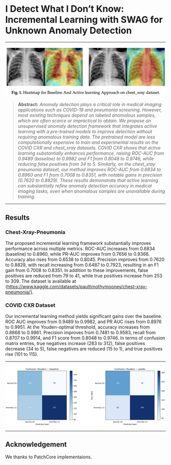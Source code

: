 # I Detect What I Don’t Know: Incremental Learning with SWAG for Unknown Anomaly Detection

<hr />

![main figure](res.png)
> **Abstract:** *Anomaly detection plays a critical role in medical imaging applications such as COVID-19 and pneumonia screening. However, most existing techniques depend on labeled anomalous samples, which are often scarce or impractical to obtain. We propose an unsupervised anomaly detection framework that integrates active learning with a pre-trained models to improve detection without requiring anomalous training data. The pretrained model are less computationally expensive to train and experimental results on the COVID CXR and chest_xray datasets. COVID CXR shows that active learning substantially enhances performance, raising ROC-AUC from 0.9489 (baseline) to 0.9982 and F1 from 0.8048 to 0.9746, while reducing false positives from 34 to 5. Similarly, on the chest_xray pneumonia dataset, our method improves ROC-AUC from 0.6834 to 0.8960 and F1 from 0.7008 to 0.8351, with notable gains in precision (0.7620 to 0.8829). These results demonstrate that active learning can substantially refine anomaly detection accuracy in medical imaging tasks, even when anomalous samples are unavailable during training.* 
<hr />





## Results
### Chest-Xray-Pneumonia
The proposed incremental learning  framework substantially improves performance across multiple metrics. ROC-AUC increases from 0.6834 (baseline) to 0.8960, while PR-AUC improves from 0.7656 to 0.9366. Accuracy also rises from 0.6538 to 0.8045. Precision improves from 0.7620 to 0.8829, with recall increasing from 0.6487 to 0.7923, resulting in an F1 gain from 0.7008 to 0.8351. In addition to these improvements, false positives are reduced from 79 to 41, while true positives increase from 253 to 309. 
The dataset is available at {https://www.kaggle.com/datasets/paultimothymooney/chest-xray-pneumonia/}.
### COVID CXR Dataset
 Our incremental learning method yields significant gains over the baseline. ROC AUC improves from 0.9489 to 0.9982, and PR AUC rises from 0.8976 to 0.9951. At the Youden-optimal threshold, accuracy increases from 0.8868 to 0.9861. Precision improves from 0.7481 to 0.9583, recall from 0.8707 to 0.9914, and F1 score from 0.8048 to 0.9746. In terms of confusion matrix entries, true negatives increase (283 to 312), false positives decrease (34 to 5), false negatives are reduced (15 to 1), and true positives rise (101 to 115).
<hr/>

![main figure](confusion.png)
<hr/>


## Acknowledgement
We thanks to PatchCore implementaions.


